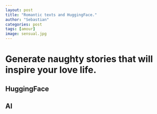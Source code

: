 ```yaml
---
layout: post
title: "Romantic texts and HuggingFace."
author: "Sebastian"
categories: post
tags: [amour]
image: sensual.jpg
---
```


# Generate naughty stories that will inspire your love life.
## HuggingFace
## AI
